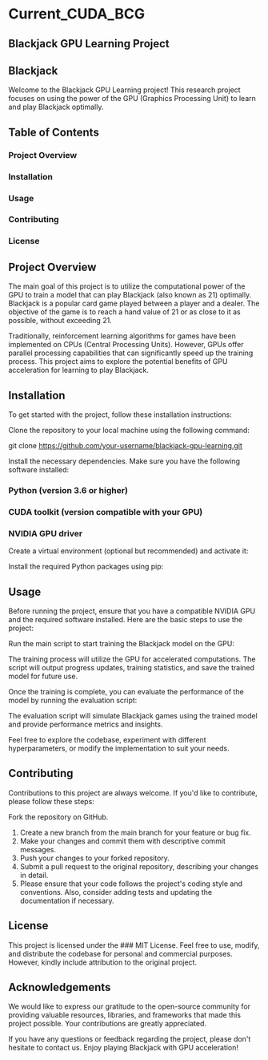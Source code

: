 # Current_CUDA_BCG

## Blackjack GPU Learning Project
## Blackjack

Welcome to the Blackjack GPU Learning project! This research project focuses on using the power of the GPU (Graphics Processing Unit) to learn and play Blackjack optimally.

## Table of Contents
### Project Overview
### Installation
### Usage
### Contributing
### License

## Project Overview
The main goal of this project is to utilize the computational power of the GPU to train a model that can play Blackjack (also known as 21) optimally. Blackjack is a popular card game played between a player and a dealer. The objective of the game is to reach a hand value of 21 or as close to it as possible, without exceeding 21.

Traditionally, reinforcement learning algorithms for games have been implemented on CPUs (Central Processing Units). However, GPUs offer parallel processing capabilities that can significantly speed up the training process. This project aims to explore the potential benefits of GPU acceleration for learning to play Blackjack.

## Installation
To get started with the project, follow these installation instructions:

Clone the repository to your local machine using the following command:

git clone https://github.com/your-username/blackjack-gpu-learning.git

Install the necessary dependencies. Make sure you have the following software installed:

### Python (version 3.6 or higher)
### CUDA toolkit (version compatible with your GPU)
### NVIDIA GPU driver

Create a virtual environment (optional but recommended) and activate it:

Install the required Python packages using pip:

## Usage
Before running the project, ensure that you have a compatible NVIDIA GPU and the required software installed. Here are the basic steps to use the project:

Run the main script to start training the Blackjack model on the GPU:

The training process will utilize the GPU for accelerated computations. The script will output progress updates, training statistics, and save the trained model for future use.

Once the training is complete, you can evaluate the performance of the model by running the evaluation script:

The evaluation script will simulate Blackjack games using the trained model and provide performance metrics and insights.

Feel free to explore the codebase, experiment with different hyperparameters, or modify the implementation to suit your needs.

## Contributing
Contributions to this project are always welcome. If you'd like to contribute, please follow these steps:

Fork the repository on GitHub.
1. Create a new branch from the main branch for your feature or bug fix.
2. Make your changes and commit them with descriptive commit messages.
3. Push your changes to your forked repository.
4. Submit a pull request to the original repository, describing your changes in detail.
5. Please ensure that your code follows the project's coding style and conventions. Also, consider adding tests and updating the documentation if necessary.

## License
This project is licensed under the ### MIT License. Feel free to use, modify, and distribute the codebase for personal and commercial purposes. However, kindly include attribution to the original project.

## Acknowledgements
We would like to express our gratitude to the open-source community for providing valuable resources, libraries, and frameworks that made this project possible. Your contributions are greatly appreciated.

If you have any questions or feedback regarding the project, please don't hesitate to contact us. Enjoy playing Blackjack with GPU acceleration!
